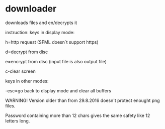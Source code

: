 # downloader
downloads files and en/decrypts it


instruction:
keys in display mode:

h=http request (SFML doesn`t support https)

d=decrypt from disc

e=encrypt from disc (input file is also output file)

c-clear screen

keys in other modes:

-esc=go back to display mode and clear all buffers

WARNING!
Version older than from 29.8.2016 doesn't protect enought png files.

Password containing more than 12 chars gives the same safety like 12 letters long.
